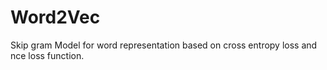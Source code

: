 # Word2Vec
Skip gram Model for word representation based on cross entropy loss and nce loss function.

